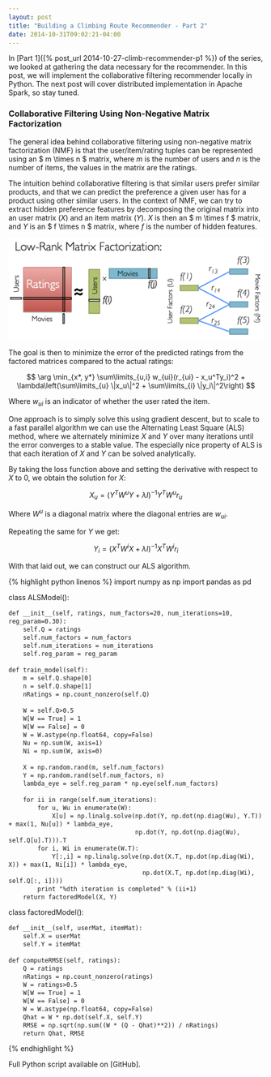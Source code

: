 ```yaml
---
layout: post
title: "Building a Climbing Route Recommender - Part 2"
date: 2014-10-31T09:02:21-04:00
---
```


In [Part 1]({% post_url 2014-10-27-climb-recommender-p1 %}) of the series, we looked at gathering the data necessary for the recommender. In this post, we will implement the collaborative filtering recommender locally in Python.  The next post will cover distributed implementation in Apache Spark, so stay tuned.

### Collaborative Filtering Using Non-Negative Matrix Factorization

The general idea behind collaborative filtering using non-negative matrix factorization (NMF) is that the user/item/rating tuples can be represented using an $ m \times n $ matrix, where $m$ is the number of users and $n$ is the number of items, the values in the matrix are the ratings.

The intuition behind collaborative filtering is that similar users prefer similar products, and that we can predict the preference a given user has for a product using other similar users.  In the context of NMF, we can try to extract hidden preference features by decomposing the original matrix into an user matrix ($X$) and an item matrix ($Y$). $X$ is then an $ m \times f $ matrix, and $Y$ is an $ f \times n $ matrix, where $f$ is the number of hidden features.

![matrix_factorization](/assets/climb_recommender_files/matrix_factorization.png)

The goal is then to minimize the error of the predicted ratings from the factored matrices compared to the actual ratings:  

$$ \arg \min_{x*, y*}  \sum\limits_{u,i} w_{ui}(r_{ui} - x_u^Ty_i)^2 + \lambda\left(\sum\limits_{u} \|x_u\|^2 + \sum\limits_{i} \|y_i\|^2\right) $$

Where $w_{ui}$ is an indicator of whether the user rated the item.

One approach is to simply solve this using gradient descent, but to scale to a fast parallel algorithm we can use the Alternating Least Square (ALS) method, where we alternately minimize $X$ and $Y$ over many iterations until the error converges to a stable value. The especially nice property of ALS is that each iteration of $X$ and $Y$ can be solved analytically.

By taking the loss function above and setting the derivative with respect to $X$ to $0$, we obtain the solution for $X$:  

$$ X_u = (Y^TW^uY + \lambda I)^{-1}Y^TW^ur_u $$

Where $W^u$ is a diagonal matrix where the diagonal entries are $w_{ui}$.

Repeating the same for $Y$ we get:

$$ Y_i = (X^TW^iX + \lambda I)^{-1}X^TW^ir_i $$

With that laid out, we can construct our ALS algorithm.

{% highlight python linenos %}
import numpy as np
import pandas as pd

class ALSModel():

    def __init__(self, ratings, num_factors=20, num_iterations=10, reg_param=0.30):
        self.Q = ratings
        self.num_factors = num_factors
        self.num_iterations = num_iterations
        self.reg_param = reg_param

    def train_model(self):
        m = self.Q.shape[0]
        n = self.Q.shape[1]
        nRatings = np.count_nonzero(self.Q)

        W = self.Q>0.5
        W[W == True] = 1
        W[W == False] = 0
        W = W.astype(np.float64, copy=False)
        Nu = np.sum(W, axis=1)
        Ni = np.sum(W, axis=0)

        X = np.random.rand(m, self.num_factors) 
        Y = np.random.rand(self.num_factors, n)
        lambda_eye = self.reg_param * np.eye(self.num_factors)

        for ii in range(self.num_iterations):
            for u, Wu in enumerate(W):
                X[u] = np.linalg.solve(np.dot(Y, np.dot(np.diag(Wu), Y.T)) + max(1, Nu[u]) * lambda_eye,
                                       np.dot(Y, np.dot(np.diag(Wu), self.Q[u].T))).T
            for i, Wi in enumerate(W.T):
                Y[:,i] = np.linalg.solve(np.dot(X.T, np.dot(np.diag(Wi), X)) + max(1, Ni[i]) * lambda_eye,
                                         np.dot(X.T, np.dot(np.diag(Wi), self.Q[:, i])))
            print "%dth iteration is completed" % (ii+1)
        return factoredModel(X, Y)

class factoredModel():

    def __init__(self, userMat, itemMat):
        self.X = userMat
        self.Y = itemMat

    def computeRMSE(self, ratings):
        Q = ratings
        nRatings = np.count_nonzero(ratings)
        W = ratings>0.5
        W[W == True] = 1
        W[W == False] = 0
        W = W.astype(np.float64, copy=False)
        Qhat = W * np.dot(self.X, self.Y)
        RMSE = np.sqrt(np.sum((W * (Q - Qhat)**2)) / nRatings)
        return Qhat, RMSE
{% endhighlight %}

Full Python script available on [GitHub].

<br>